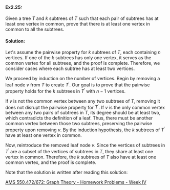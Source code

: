 #### Ex2.25:
Given a tree $T$ and $k$ subtrees of $T$ such that each pair of subtrees has at least one vertex in common, prove that there is at least one 
vertex in common to all the subtrees.


#### Solution:

Let's assume the pairwise property for $k$ subtrees of $T$, each containing $n$ vertices. If one of the $k$ subtrees has only one vertex, 
it serves as the common vertex for all subtrees, and the proof is complete. Therefore, we consider cases where each subtree has at least 
two vertices.

We proceed by induction on the number of vertices. Begin by removing a leaf node $v$ from $T$ to create $T^\prime$. Our goal is to prove 
that the pairwise property holds for the $k$ subtrees in $T^\prime$ with $n-1$ vertices.

If $v$ is not the common vertex between any two subtrees of $T$, removing it does not disrupt the pairwise property for $T^\prime$. If $v$ 
is the only common vertex between any two pairs of subtrees in $T$, its degree should be at least two, which contradicts the definition of 
a leaf. Thus, there must be another common vertex between those two subtrees, preserving the pairwise property upon removing $v$. By the 
induction hypothesis, the $k$ subtrees of $T^\prime$ have at least one vertex in common.

Now, reintroduce the removed leaf node $v$. Since the vertices of subtrees in $T^\prime$ are a subset of the vertices of subtrees in $T$, 
they share at least one vertex in common. Therefore, the $k$ subtrees of $T$ also have at least one common vertex, and the proof is complete.

Note that the solution is written after reading this solution:

[AMS 550.472/672: Graph Theory - Homework Problems - Week IV](https://www.ams.jhu.edu/~abasu9/AMS_550-472-672/HW-4-sol.pdf)
